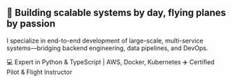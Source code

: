 ## 👋 Building scalable systems by day, flying planes by passion

I specialize in end-to-end development of large-scale, multi-service systems—bridging backend engineering, data pipelines, and DevOps.

💻 Expert in Python & TypeScript | AWS, Docker, Kubernetes
✈️ Certified Pilot & Flight Instructor
